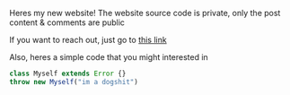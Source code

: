 Heres my new website! The website source code is private, only the post content & comments are public

If you want to reach out, just go to [this link](../../social)

Also, heres a simple code that you might interested in

```js
class Myself extends Error {}
throw new Myself("im a dogshit")
```
